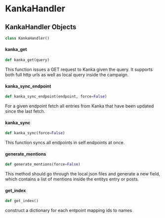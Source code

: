 <a id="KankaHandler"></a>

# KankaHandler

<a id="KankaHandler.KankaHandler"></a>

## KankaHandler Objects

```python
class KankaHandler()
```

<a id="KankaHandler.KankaHandler.kanka_get"></a>

#### kanka\_get

```python
def kanka_get(query)
```

This function issues a GET request to Kanka given the query. It
supports both full http urls as well as local query inside the
campaign.

<a id="KankaHandler.KankaHandler.kanka_sync_endpoint"></a>

#### kanka\_sync\_endpoint

```python
def kanka_sync_endpoint(endpoint, force=False)
```

For a given endpoint fetch all entries from Kanka that have been
updated since the last fetch.

<a id="KankaHandler.KankaHandler.kanka_sync"></a>

#### kanka\_sync

```python
def kanka_sync(force=False)
```

This function syncs all endpoints in self.endpoints at once.

<a id="KankaHandler.KankaHandler.generate_mentions"></a>

#### generate\_mentions

```python
def generate_mentions(force=False)
```

This method should go through the local json files and generate a new
field, which contains a list of mentions inside the entitys entry or
posts.

<a id="KankaHandler.KankaHandler.get_index"></a>

#### get\_index

```python
def get_index()
```

construct a dictionary for each entpoint mapping ids to names

